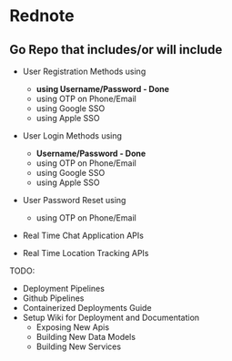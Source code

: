 # Rednote

## Go Repo that includes/or will include

- User Registration Methods using
    - **using Username/Password - Done**
    - using OTP on Phone/Email
    - using Google SSO
    - using Apple SSO
- User Login Methods using
    - **Username/Password - Done**
    - using OTP on Phone/Email
    - using Google SSO
    - using Apple SSO
- User Password Reset using
    - using OTP on Phone/Email

- Real Time Chat Application APIs
- Real Time Location Tracking APIs

TODO:
- Deployment Pipelines
- Github Pipelines
- Containerized Deployments Guide
- Setup Wiki for Deployment and Documentation
    - Exposing New Apis
    - Building New Data Models
    - Building New Services

